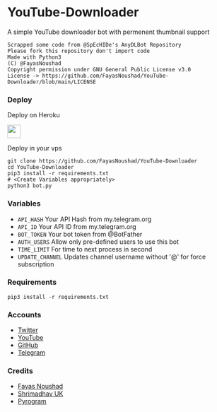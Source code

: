 # YouTube-Downloader

A simple YouTube downloader bot with permenent thumbnail support

```
Scrapped some code from @SpEcHIDe's AnyDLBot Repository
Please fork this repository don't import code
Made with Python3
(C) @FayasNoushad
Copyright permission under GNU General Public License v3.0
License -> https://github.com/FayasNoushad/YouTube-Downloader/blob/main/LICENSE
```

### Deploy 

Deploy on Heroku
<p align="left">
  <a href="https://heroku.com/deploy?template=https:https://github.com/Ruminx/YouTube-Downloader">
     <img height="30px" src="https://img.shields.io/badge/Deploy%20To%20Heroku-blueviolet?style=for-the-badge&logo=heroku">
  </a>
</p>

Deploy in your vps
```
git clone https://github.com/FayasNoushad/YouTube-Downloader
cd YouTube-Downloader
pip3 install -r requirements.txt
# <Create Variables appropriately>
python3 bot.py
```

### Variables

* `API_HASH` Your API Hash from my.telegram.org
* `API_ID` Your API ID from my.telegram.org
* `BOT_TOKEN` Your bot token from @BotFather
* `AUTH_USERS` Allow only pre-defined users to use this bot
* `TIME_LIMIT` For time to next process in second 
* `UPDATE_CHANNEL` Updates channel username without '@' for force subscription

### Requirements

`pip3 install -r requirements.txt`

### Accounts

* [Twitter](https://twitter.com/FayasNoushad)
* [YouTube](https://youtube.com/channel/UCo3BrCslEn8ru34gTXyfVnQ)
* [GitHub](https://github.com/FayasNoushad)
* [Telegram](https://telegram.me/FayasNoushad)

### Credits

* [Fayas Noushad](https://github.com/FayasNoushad)
* [Shrimadhav UK](https://github.com/SpEcHIDe)
* [Pyrogram](https://github.com/pyrogram/pyrogram)
